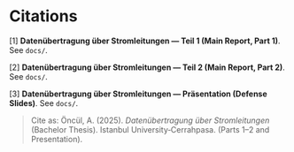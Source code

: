 # Citations

[1] **Datenübertragung über Stromleitungen — Teil 1 (Main Report, Part 1)**. See `docs/`.

[2] **Datenübertragung über Stromleitungen — Teil 2 (Main Report, Part 2)**. See `docs/`.

[3] **Datenübertragung über Stromleitungen — Präsentation (Defense Slides)**. See `docs/`.

> Cite as:
> Öncül, A. (2025). *Datenübertragung über Stromleitungen* (Bachelor Thesis).
> Istanbul University‑Cerrahpasa. (Parts 1–2 and Presentation).